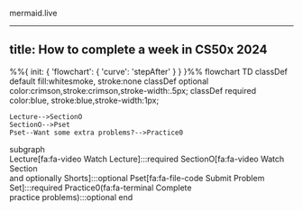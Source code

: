 mermaid.live

---
title: How to complete a week in CS50x 2024
---
%%{ init: { 'flowchart': { 'curve': 'stepAfter' } } }%%
flowchart TD
    classDef default fill:whitesmoke, stroke:none
    classDef optional color:crimson,stroke:crimson,stroke-width:.5px;
    classDef required color:blue, stroke:blue,stroke-width:1px;

    Lecture-->SectionO
    SectionO-->Pset
    Pset--Want some extra problems?-->Practice0

subgraph  
Lecture[fa:fa-video Watch Lecture]:::required 
SectionO[fa:fa-video Watch Section <br> and optionally Shorts]:::optional
Pset[fa:fa-file-code Submit Problem Set]:::required
Practice0(fa:fa-terminal Complete <br> practice problems):::optional
end
